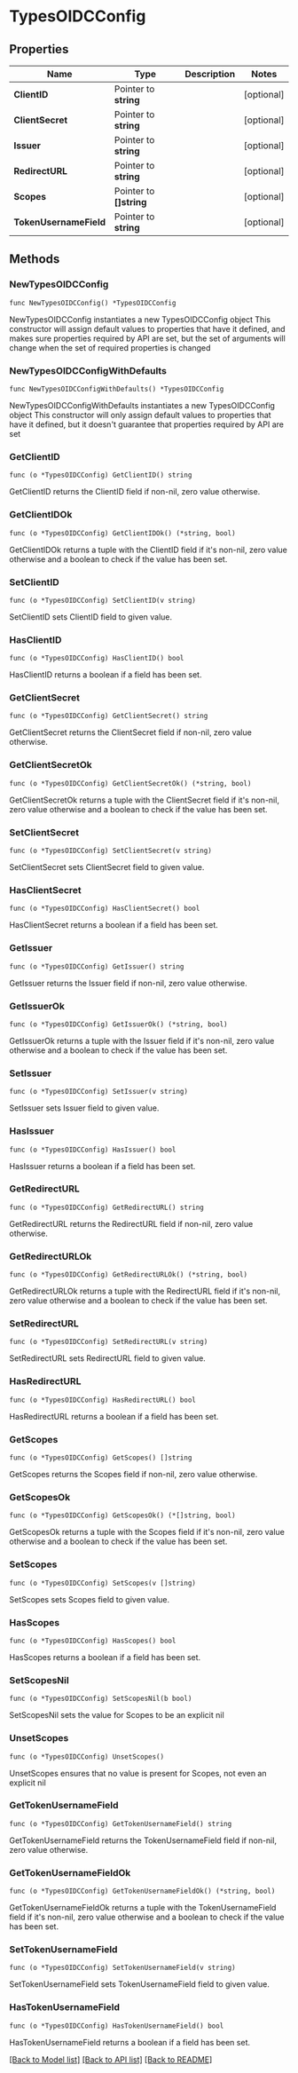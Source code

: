 # TypesOIDCConfig

## Properties

Name | Type | Description | Notes
------------ | ------------- | ------------- | -------------
**ClientID** | Pointer to **string** |  | [optional] 
**ClientSecret** | Pointer to **string** |  | [optional] 
**Issuer** | Pointer to **string** |  | [optional] 
**RedirectURL** | Pointer to **string** |  | [optional] 
**Scopes** | Pointer to **[]string** |  | [optional] 
**TokenUsernameField** | Pointer to **string** |  | [optional] 

## Methods

### NewTypesOIDCConfig

`func NewTypesOIDCConfig() *TypesOIDCConfig`

NewTypesOIDCConfig instantiates a new TypesOIDCConfig object
This constructor will assign default values to properties that have it defined,
and makes sure properties required by API are set, but the set of arguments
will change when the set of required properties is changed

### NewTypesOIDCConfigWithDefaults

`func NewTypesOIDCConfigWithDefaults() *TypesOIDCConfig`

NewTypesOIDCConfigWithDefaults instantiates a new TypesOIDCConfig object
This constructor will only assign default values to properties that have it defined,
but it doesn't guarantee that properties required by API are set

### GetClientID

`func (o *TypesOIDCConfig) GetClientID() string`

GetClientID returns the ClientID field if non-nil, zero value otherwise.

### GetClientIDOk

`func (o *TypesOIDCConfig) GetClientIDOk() (*string, bool)`

GetClientIDOk returns a tuple with the ClientID field if it's non-nil, zero value otherwise
and a boolean to check if the value has been set.

### SetClientID

`func (o *TypesOIDCConfig) SetClientID(v string)`

SetClientID sets ClientID field to given value.

### HasClientID

`func (o *TypesOIDCConfig) HasClientID() bool`

HasClientID returns a boolean if a field has been set.

### GetClientSecret

`func (o *TypesOIDCConfig) GetClientSecret() string`

GetClientSecret returns the ClientSecret field if non-nil, zero value otherwise.

### GetClientSecretOk

`func (o *TypesOIDCConfig) GetClientSecretOk() (*string, bool)`

GetClientSecretOk returns a tuple with the ClientSecret field if it's non-nil, zero value otherwise
and a boolean to check if the value has been set.

### SetClientSecret

`func (o *TypesOIDCConfig) SetClientSecret(v string)`

SetClientSecret sets ClientSecret field to given value.

### HasClientSecret

`func (o *TypesOIDCConfig) HasClientSecret() bool`

HasClientSecret returns a boolean if a field has been set.

### GetIssuer

`func (o *TypesOIDCConfig) GetIssuer() string`

GetIssuer returns the Issuer field if non-nil, zero value otherwise.

### GetIssuerOk

`func (o *TypesOIDCConfig) GetIssuerOk() (*string, bool)`

GetIssuerOk returns a tuple with the Issuer field if it's non-nil, zero value otherwise
and a boolean to check if the value has been set.

### SetIssuer

`func (o *TypesOIDCConfig) SetIssuer(v string)`

SetIssuer sets Issuer field to given value.

### HasIssuer

`func (o *TypesOIDCConfig) HasIssuer() bool`

HasIssuer returns a boolean if a field has been set.

### GetRedirectURL

`func (o *TypesOIDCConfig) GetRedirectURL() string`

GetRedirectURL returns the RedirectURL field if non-nil, zero value otherwise.

### GetRedirectURLOk

`func (o *TypesOIDCConfig) GetRedirectURLOk() (*string, bool)`

GetRedirectURLOk returns a tuple with the RedirectURL field if it's non-nil, zero value otherwise
and a boolean to check if the value has been set.

### SetRedirectURL

`func (o *TypesOIDCConfig) SetRedirectURL(v string)`

SetRedirectURL sets RedirectURL field to given value.

### HasRedirectURL

`func (o *TypesOIDCConfig) HasRedirectURL() bool`

HasRedirectURL returns a boolean if a field has been set.

### GetScopes

`func (o *TypesOIDCConfig) GetScopes() []string`

GetScopes returns the Scopes field if non-nil, zero value otherwise.

### GetScopesOk

`func (o *TypesOIDCConfig) GetScopesOk() (*[]string, bool)`

GetScopesOk returns a tuple with the Scopes field if it's non-nil, zero value otherwise
and a boolean to check if the value has been set.

### SetScopes

`func (o *TypesOIDCConfig) SetScopes(v []string)`

SetScopes sets Scopes field to given value.

### HasScopes

`func (o *TypesOIDCConfig) HasScopes() bool`

HasScopes returns a boolean if a field has been set.

### SetScopesNil

`func (o *TypesOIDCConfig) SetScopesNil(b bool)`

 SetScopesNil sets the value for Scopes to be an explicit nil

### UnsetScopes
`func (o *TypesOIDCConfig) UnsetScopes()`

UnsetScopes ensures that no value is present for Scopes, not even an explicit nil
### GetTokenUsernameField

`func (o *TypesOIDCConfig) GetTokenUsernameField() string`

GetTokenUsernameField returns the TokenUsernameField field if non-nil, zero value otherwise.

### GetTokenUsernameFieldOk

`func (o *TypesOIDCConfig) GetTokenUsernameFieldOk() (*string, bool)`

GetTokenUsernameFieldOk returns a tuple with the TokenUsernameField field if it's non-nil, zero value otherwise
and a boolean to check if the value has been set.

### SetTokenUsernameField

`func (o *TypesOIDCConfig) SetTokenUsernameField(v string)`

SetTokenUsernameField sets TokenUsernameField field to given value.

### HasTokenUsernameField

`func (o *TypesOIDCConfig) HasTokenUsernameField() bool`

HasTokenUsernameField returns a boolean if a field has been set.


[[Back to Model list]](../README.md#documentation-for-models) [[Back to API list]](../README.md#documentation-for-api-endpoints) [[Back to README]](../README.md)


